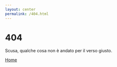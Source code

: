 ```yaml
---
layout: center
permalink: /404.html
---
```


# 404

Scusa, qualche cosa non è andato per il verso giusto.

<div class="mt3">
  <a href="{{ site.baseurl }}/" class="button button-blue button-big">Home</a>
</div>
